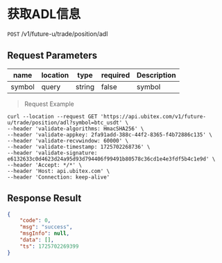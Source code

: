 # 获取ADL信息

`POST` /v1/future-u/trade/position/adl

## Request Parameters

| name           | location    | type     | required    | Description                            |
|--------------|-------|--------|-------|-------------------------------|
| symbol       | query | string | false | symbol                           |

> Request Example

```shell
curl --location --request GET 'https://api.ubitex.com/v1/future-u/trade/position/adl?symbol=btc_usdt' \
--header 'validate-algorithms: HmacSHA256' \
--header 'validate-appkey: 2fa91add-388c-44f2-8365-f4b72886c135' \
--header 'validate-recvwindow: 60000' \
--header 'validate-timestamp: 1725702268736' \
--header 'validate-signature: e6132633c0d4623d24a95d93d794406f99491b80578c36cd1e4e3fdf5b4c1e9d' \
--header 'Accept: */*' \
--header 'Host: api.ubitex.com' \
--header 'Connection: keep-alive'
```

## Response Result

```json
{
    "code": 0,
    "msg": "success",
    "msgInfo": null,
    "data": [],
    "ts": 1725702269399
}
```

